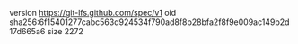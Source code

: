 version https://git-lfs.github.com/spec/v1
oid sha256:6f15401277cabc563d924534f790ad8f8b28bfa2f8f9e009ac149b2d17d665a6
size 2272
